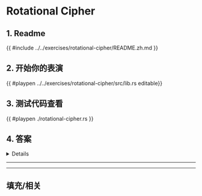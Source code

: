 # Rotational Cipher
## 1. Readme

 {{ #include ../../exercises/rotational-cipher/README.zh.md }}

 ## 2. 开始你的表演

 {{ #playpen ../../exercises/rotational-cipher/src/lib.rs editable}}

 ## 3. 测试代码查看

 {{ #playpen ./rotational-cipher.rs }}

 ## 4. 答案

 <details>

 {{ #playpen ../../exercises/rotational-cipher/example.rs }}

 </details>

 ---
 ---

 ## 填充/相关


